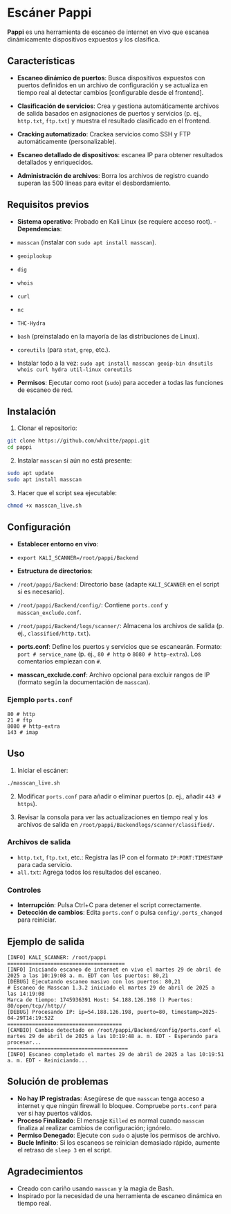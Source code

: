 # Escáner Pappi

**Pappi** es una herramienta de escaneo de internet en vivo que escanea dinámicamente dispositivos expuestos y los clasifica.

## Características

- **Escaneo dinámico de puertos**: Busca dispositivos expuestos con puertos definidos en un archivo de configuración y se actualiza en tiempo real al detectar cambios [configurable desde el frontend].

- **Clasificación de servicios**: Crea y gestiona automáticamente archivos de salida basados ​​en asignaciones de puertos y servicios (p. ej., `http.txt`, `ftp.txt`) y muestra el resultado clasificado en el frontend.

- **Cracking automatizado**: Crackea servicios como SSH y FTP automáticamente (personalizable).

- **Escaneo detallado de dispositivos**: escanea IP para obtener resultados detallados y enriquecidos.

- **Administración de archivos**: Borra los archivos de registro cuando superan las 500 líneas para evitar el desbordamiento.

## Requisitos previos

- **Sistema operativo**: Probado en Kali Linux (se requiere acceso root). - **Dependencias**:
- `masscan` (instalar con `sudo apt install masscan`).
- `geoiplookup`
- `dig`
- `whois`
- `curl`
- `nc`
- `THC-Hydra`
- `bash` (preinstalado en la mayoría de las distribuciones de Linux).
- `coreutils` (para `stat`, `grep`, etc.).

- Instalar todo a la vez: `sudo apt install masscan geoip-bin dnsutils whois curl hydra util-linux coreutils`

- **Permisos**: Ejecutar como root (`sudo`) para acceder a todas las funciones de escaneo de red.

## Instalación

1. Clonar el repositorio:

```bash
git clone https://github.com/whxitte/pappi.git
cd pappi
```

2. Instalar `masscan` si aún no está presente:

```bash
sudo apt update
sudo apt install masscan
```

3. Hacer que el script sea ejecutable:

```bash
chmod +x masscan_live.sh
```

## Configuración

- **Establecer entorno en vivo**:
- `export KALI_SCANNER=/root/pappi/Backend`

- **Estructura de directorios**:
- `/root/pappi/Backend`: Directorio base (adapte `KALI_SCANNER` en el script si es necesario).
- `/root/pappi/Backend/config/`: Contiene `ports.conf` y `masscan_exclude.conf`.
- `/root/pappi/Backend/logs/scanner/`: Almacena los archivos de salida (p. ej., `classified/http.txt`).
- **ports.conf**: Define los puertos y servicios que se escanearán. Formato: `port # service_name` (p. ej., `80 # http` o `8080 # http-extra`). Los comentarios empiezan con `#`.
- **masscan_exclude.conf**: Archivo opcional para excluir rangos de IP (formato según la documentación de `masscan`).

### Ejemplo `ports.conf`

```
80 # http
21 # ftp
8080 # http-extra
143 # imap
```

## Uso

1. Iniciar el escáner:

```bash
./masscan_live.sh
```

2. Modificar `ports.conf` para añadir o eliminar puertos (p. ej., añadir `443 # https`).

3. Revisar la consola para ver las actualizaciones en tiempo real y los archivos de salida en `/root/pappi/Backendlogs/scanner/classified/`.

### Archivos de salida

- `http.txt`, `ftp.txt`, etc.: Registra las IP con el formato `IP:PORT:TIMESTAMP` para cada servicio.
- `all.txt`: Agrega todos los resultados del escaneo.

### Controles

- **Interrupción**: Pulsa Ctrl+C para detener el script correctamente.
- **Detección de cambios**: Edita `ports.conf` o pulsa `config/.ports_changed` para reiniciar.

## Ejemplo de salida

```
[INFO] KALI_SCANNER: /root/pappi
======================================
[INFO] Iniciando escaneo de internet en vivo el martes 29 de abril de 2025 a las 10:19:08 a. m. EDT con los puertos: 80,21
[DEBUG] Ejecutando escaneo masivo con los puertos: 80,21
# Escaneo de Masscan 1.3.2 iniciado el martes 29 de abril de 2025 a las 14:19:08
Marca de tiempo: 1745936391 Host: 54.188.126.198 () Puertos: 80/open/tcp//http//
[DEBUG] Procesando IP: ip=54.188.126.198, puerto=80, timestamp=2025-04-29T14:19:52Z
=====================================
[CAMBIO] Cambio detectado en /root/pappi/Backend/config/ports.conf el martes 29 de abril de 2025 a las 10:19:48 a. m. EDT - Esperando para procesar...
=======================================
[INFO] Escaneo completado el martes 29 de abril de 2025 a las 10:19:51 a. m. EDT - Reiniciando...
```

## Solución de problemas

- **No hay IP registradas**: Asegúrese de que `masscan` tenga acceso a internet y que ningún firewall lo bloquee. Compruebe `ports.conf` para ver si hay puertos válidos.
- **Proceso Finalizado**: El mensaje `Killed` es normal cuando `masscan` finaliza al realizar cambios de configuración; ignórelo.
- **Permiso Denegado**: Ejecute con `sudo` o ajuste los permisos de archivo.
- **Bucle Infinito**: Si los escaneos se reinician demasiado rápido, aumente el retraso de `sleep 3` en el script.

## Agradecimientos

- Creado con cariño usando `masscan` y la magia de Bash.
- Inspirado por la necesidad de una herramienta de escaneo dinámica en tiempo real.